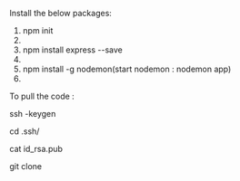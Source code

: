 Install the below packages:

1. npm init
2. 
3. npm install express --save
4. 
5. npm install -g nodemon(start nodemon : nodemon app)
6. 

To pull the code :  

ssh -keygen  

cd .ssh/  

cat id_rsa.pub  




git clone <sssh key>  


